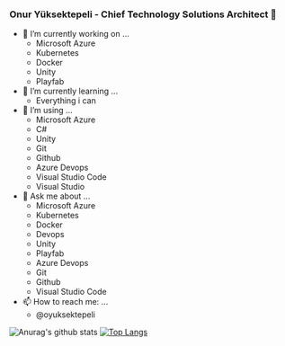 ### Onur Yüksektepeli - Chief Technology Solutions Architect 👋



- 🔭 I’m currently working on ...
    - Microsoft Azure
    - Kubernetes
    - Docker
    - Unity
    - Playfab
- 🌱 I’m currently learning ...
    - Everything i can
- 👯 I’m using ...
    - Microsoft Azure
    - C#
    - Unity
    - Git
    - Github
    - Azure Devops
    - Visual Studio Code
    - Visual Studio
- 💬 Ask me about ...
    - Microsoft Azure
    - Kubernetes
    - Docker
    - Devops
    - Unity
    - Playfab
    - Azure Devops
    - Git
    - Github
    - Visual Studio Code
- 📫 How to reach me: ...
    - @oyuksektepeli



![Anurag's github stats](https://github-readme-stats.vercel.app/api?username=oyuksektepeli&show_icons=true&theme=radical)
[![Top Langs](https://github-readme-stats.vercel.app/api/top-langs/?username=oyuksektepeli&layout=compact)](https://github.com/anuraghazra/github-readme-stats)


